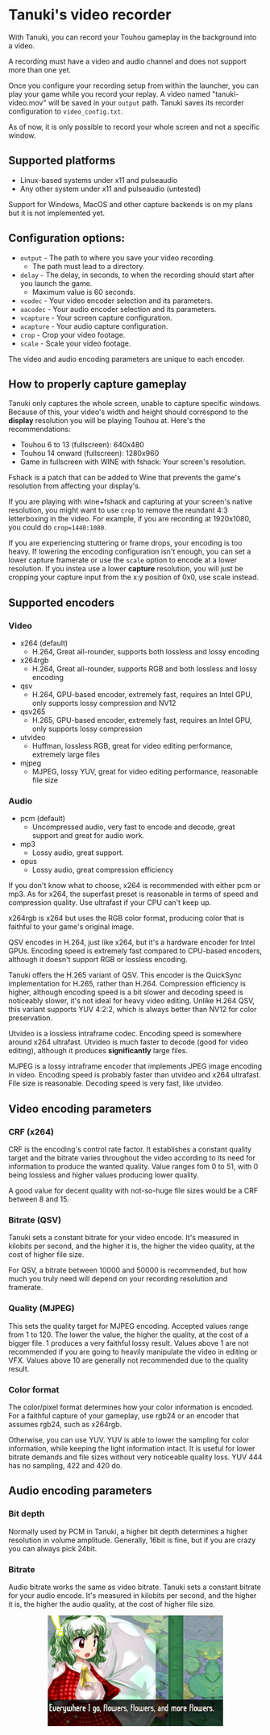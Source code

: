 # Tanuki's video recorder

With Tanuki, you can record your Touhou gameplay in the background into a video.

A recording must have a video and audio channel and does not support more than one yet.

Once you configure your recording setup from within the launcher, you can play your game while you record your replay. A video named "tanuki-video.mov" will be saved in your ```output``` path. Tanuki saves its recorder configuration to ```video_config.txt```.

As of now, it is only possible to record your whole screen and not a specific window.

## Supported platforms
* Linux-based systems under x11 and pulseaudio
* Any other system under x11 and pulseaudio (untested)

Support for Windows, MacOS and other capture backends is on my plans but it is not implemented yet.

## Configuration options:

* ```output``` - The path to where you save your video recording.
  * The path must lead to a directory.
* ```delay``` - The delay, in seconds, to when the recording should start after you launch the game.
  * Maximum value is 60 seconds.
* ```vcodec``` - Your video encoder selection and its parameters.
* ```aacodec``` - Your audio encoder selection and its parameters.
* ```vcapture``` - Your screen capture configuration.
* ```acapture``` - Your audio capture configuration.
* ```crop``` - Crop your video footage.
* ```scale``` - Scale your video footage.

The video and audio encoding parameters are unique to each encoder.

## How to properly capture gameplay

Tanuki only captures the whole screen, unable to capture specific windows. Because of this, your video's width and height should correspond to the **display** resolution you will be playing Touhou at. Here's the recommendations:

* Touhou 6 to 13 (fullscreen): 640x480
* Touhou 14 onward (fullscreen): 1280x960
* Game in fullscreen with WINE with fshack: Your screen's resolution.

Fshack is a patch that can be added to Wine that prevents the game's resolution from affecting your display's.

If you are playing with wine+fshack and capturing at your screen's native resolution, you might want to use ```crop``` to remove the reundant 4:3 letterboxing in the video. For example, if you are recording at 1920x1080, you could do ```crop=1440:1080```.

If you are experiencing stuttering or frame drops, your encoding is too heavy. If lowering the encoding configuration isn't enough, you can set a lower capture framerate or use the ```scale``` option to encode at a lower resolution. If you instea use a lower **capture** resolution, you will just be cropping your capture input from the x:y position of 0x0, use scale instead.
 
## Supported encoders

### Video
* x264 (default)
  * H.264, Great all-rounder, supports both lossless and lossy encoding
* x264rgb
  * H.264, Great all-rounder, supports RGB and both lossless and lossy encoding
* qsv
  * H.264, GPU-based encoder, extremely fast, requires an Intel GPU, only supports lossy compression and NV12
* qsv265
  * H.265, GPU-based encoder, extremely fast, requires an Intel GPU, only supports lossy compression
* utvideo
  * Huffman, lossless RGB, great for video editing performance, extremely large files
* mjpeg
  * MJPEG, lossy YUV, great for video editing performance, reasonable file size

### Audio
* pcm (default)
  * Uncompressed audio, very fast to encode and decode, great support and great for audio work.
* mp3
  * Lossy audio, great support.
* opus
  * Lossy audio, great compression efficiency

If you don't know what to choose, x264 is recommended with either pcm or mp3. As for x264, the superfast preset is reasonable in terms of speed and compression quality. Use ultrafast if your CPU can't keep up.

x264rgb is x264 but uses the RGB color format, producing color that is faithful to your game's original image.

QSV encodes in H.264, just like x264, but it's a hardware encoder for Intel GPUs. Encoding speed is extremely fast compared to CPU-based encoders, although it doesn't support RGB or lossless encoding.

Tanuki offers the H.265 variant of QSV. This encoder is the QuickSync implementation for H.265, rather than H.264. Compression efficiency is higher, although encoding speed is a bit slower and decoding speed is noticeably slower, it's not ideal for heavy video editing. Unlike H.264 QSV, this variant supports YUV 4:2:2, which is always better than NV12 for color preservation. 

Utvideo is a lossless intraframe codec. Encoding speed is somewhere around x264 ultrafast. Utvideo is much faster to decode (good for video editing), although it produces **significantly** large files.

MJPEG is a lossy intraframe encoder that implements JPEG image encoding in video. Encoding speed is probably faster than utvideo and x264 ultrafast. File size is reasonable. Decoding speed is very fast, like utvideo.

## Video encoding parameters

### CRF (x264)

CRF is the encoding's control rate factor. It establishes a constant quality target and the bitrate varies throughout the video according to its need for information to produce the wanted quality. Value ranges fom 0 to 51, with 0 being lossless and higher values producing lower quality.

A good value for decent quality with not-so-huge file sizes would be a CRF between 8 and 15.

### Bitrate (QSV)

Tanuki sets a constant bitrate for your video encode. It's measured in kilobits per second, and the higher it is, the higher the video quality, at the cost of higher file size.

For QSV, a bitrate between 10000 and 50000 is recommended, but how much you truly need will depend on your recording resolution and framerate.

### Quality (MJPEG)

This sets the quality target for MJPEG encoding. Accepted values range from 1 to 120. The lower the value, the higher the quality, at the cost of a bigger file. 1 produces a very faithful lossy result. Values above 1 are not recommended if you are going to heavily manipulate the video in editing or VFX. Values above 10 are generally not recommended due to the quality result.

### Color format

The color/pixel format determines how your color information is encoded. For a faithful capture of your gameplay, use rgb24 or an encoder that assumes rgb24, such as x264rgb.

Otherwise, you can use YUV. YUV is able to lower the sampling for color information, while keeping the light information intact. It is useful for lower bitrate demands and file sizes without very noticeable quality loss. YUV 444 has no sampling, 422 and 420 do.

## Audio encoding parameters

### Bit depth

Normally used by PCM in Tanuki, a higher bit depth determines a higher resolution in volume amplitude. Generally, 16bit is fine, but if you are crazy you can always pick 24bit.

### Bitrate

Audio bitrate works the same as video bitrate. Tanuki sets a constant bitrate for your audio encode. It's measured in kilobits per second, and the higher it is, the higher the audio quality, at the cost of higher file size.

<p align="center">
<img src="../images/yuuka.png" height="220"/>
</p>

